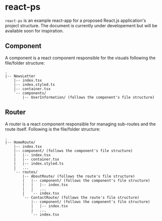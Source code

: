 # react-ps
`react-ps` is an example react-app for a proposed React.js application's project structure. The document is currently under developement but will be available soon for inspiration.

## Component
A component is a react component responsible for the visuals following the file/folder structure:
```
.
|-- NewsLetter
    |-- index.tsx
    |-- index.styled.ts
    |-- container.tsx
    `-- components/
        |-- UserInformation/ (follows the component's file structure)
```
## Router
A router is a react component responsible for managing sub-routes and the route itself. Following is the file/folder structure:
```
.
|-- HomeRoute/
    |-- index.tsx
    |-- component/ (follows the component's file structure)
    |   |-- index.tsx
    |   |-- container.tsx
    |   |-- index.styled.ts
    |   ...
    `-- routes/
        |-- AboutRoute/ (follows the route's file structure)
        |   |-- component/ (follows the component's file structure)
        |   |   |-- index.tsx
        |   |   ...
        |   `-- index.tsx
        `-- ContactRoute/ (follows the route's file structure)
            |-- component/ (follows the component's file structure)
            |   |-- index.tsx
            |   ...
            `-- index.tsx
```
